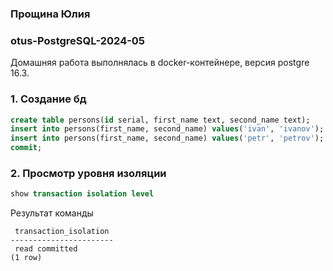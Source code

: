 ### Прощина Юлия
### otus-PostgreSQL-2024-05

Домашняя работа выполнялась в docker-контейнере, версия postgre 16.3.

### 1. Создание бд
```sql
create table persons(id serial, first_name text, second_name text);
insert into persons(first_name, second_name) values('ivan', 'ivanov');
insert into persons(first_name, second_name) values('petr', 'petrov');
commit;
```
### 2. Просмотр уровня изоляции
```sql
show transaction isolation level
```
Результат команды
```
 transaction_isolation 
-----------------------
 read committed
(1 row)
```

